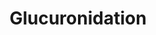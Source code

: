 ---
annotations:
- type: Pathway Ontology
  value: glucuronidation conjugation pathway
authors:
- Mkutmon
- MaintBot
description: Metabolism of xenobiotic compounds consists of phase I and a phase II
  biotransformation reactions, being compound modification and conjugation reactions
  respectively. In phase I biotransformation, the compound is modificated via oxidation,
  reduction, hydrolysis, or other minor reactions, to reveal a reactive group to which
  a conjugation molecule can react to. In phase II, a small conjugation molecule reacts
  with the phase I modified molecule, producing a much more water-soluble molecule
  that can be excreted more easily. Glucuronidation is a phase II biotransformation
  reaction in which glucuronide acts as a conjugation molecule and binds to a substrate
  via the catalysis of glucuronosyltransferases. First, in a series of reactions the
  cosubstrate uridine diphosphate glucuronic acid (UDPGA) is formed. The glucuronosyltransferases
  (UGTs) then catalyze the transfer of glucuronic acid from UDPGA to a substrate resulting
  in a glucuronidated substrate and leaving uridine 5'-diphosphate. UGTs are a very
  broad and divers group of enzymes and count as the most significant  group of conjugation
  enzymes in xenobiotic metabolism, qualitatively because glucuronic acid can be coupled
  to a large diversity of functional groups and quantitatively because of the large
  and divers number of substrates that are formed.
last-edited: 2019-08-16
organisms:
- Bos taurus
redirect_from:
- /index.php/Pathway:WP3210
- /instance/WP3210
schema-jsonld:
- '@context': https://schema.org/
  '@id': https://wikipathways.github.io/pathways/WP3210.html
  '@type': Dataset
  creator:
    '@type': Organization
    name: WikiPathways
  description: Metabolism of xenobiotic compounds consists of phase I and a phase
    II biotransformation reactions, being compound modification and conjugation reactions
    respectively. In phase I biotransformation, the compound is modificated via oxidation,
    reduction, hydrolysis, or other minor reactions, to reveal a reactive group to
    which a conjugation molecule can react to. In phase II, a small conjugation molecule
    reacts with the phase I modified molecule, producing a much more water-soluble
    molecule that can be excreted more easily. Glucuronidation is a phase II biotransformation
    reaction in which glucuronide acts as a conjugation molecule and binds to a substrate
    via the catalysis of glucuronosyltransferases. First, in a series of reactions
    the cosubstrate uridine diphosphate glucuronic acid (UDPGA) is formed. The glucuronosyltransferases
    (UGTs) then catalyze the transfer of glucuronic acid from UDPGA to a substrate
    resulting in a glucuronidated substrate and leaving uridine 5'-diphosphate. UGTs
    are a very broad and divers group of enzymes and count as the most significant  group
    of conjugation enzymes in xenobiotic metabolism, qualitatively because glucuronic
    acid can be coupled to a large diversity of functional groups and quantitatively
    because of the large and divers number of substrates that are formed.
  keywords:
  - Phosphate
  - UGP2
  - substrate-glucuronide
  - UGT1A6
  - UGT2A1
  - Glucose 1-phosphate
  - UGT2B28
  - Uridine 5'-diphosphate
  - Substrate
  - NAD
  - Uridine diphosphate glucose
  - 2H+
  - UGT2B15
  - Uridine diphosphate glucuronic acid
  - UGT2B10
  - UGT2A2
  - UGT2B11
  - PGM3
  - PGM2
  - PGM5
  - PGM1
  - UGT2B17
  - HK1
  - UGT1A1
  - UGDH
  - Glucose 6-phosphate
  - Adenosine triphosphate
  - UGT2B4
  - UGT1A5
  - UGT1A4
  - UGT1A3
  - UGT1A9
  - UGT1A7
  - Water
  - NADH
  - UGT2B7
  - D-Glucose
  - UGT1A10
  - UGT2A3
  - UGT1A8
  - Adenosine 3',5'-diphosphate
  - Uridine triphosphate
  license: CC0
  name: Glucuronidation
seo: CreativeWork
title: Glucuronidation
wpid: WP3210
---